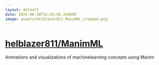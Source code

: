 ```yaml
---
layout: default
date: 2025-06-28T12:41:50.254689
image: assets/helblazer811_ManimML_cropped.png
---
```


# [helblazer811/ManimML](https://github.com/helblazer811/ManimML)

Animations and visualizations of machinelearning concepts using Manim
